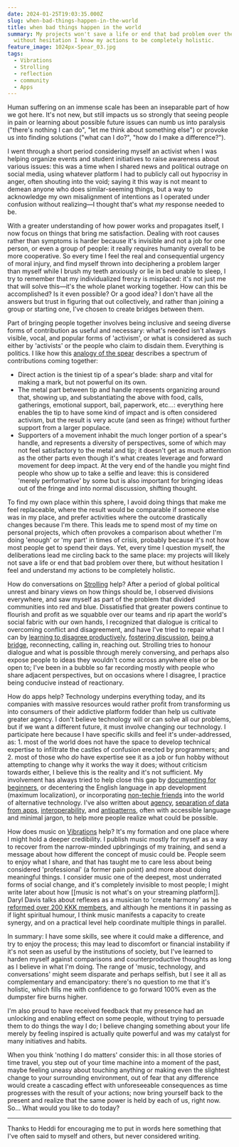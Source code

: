 ```yaml
---
date: 2024-01-25T19:03:35.000Z
slug: when-bad-things-happen-in-the-world
title: when bad things happen in the world
summary: My projects won't save a life or end that bad problem over there, but
  without hesitation I know my actions to be completely holistic.
feature_image: 1024px-Spear_03.jpg
tags:
  - Vibrations
  - Strolling
  - reflection
  - community
  - Apps
---
```

Human suffering on an immense scale has been an inseparable part of how we got here. It's not new, but still impacts us so strongly that seeing people in pain or learning about possible future issues can numb us into paralysis ("there's nothing I can do", "let me think about something else") or provoke us into finding solutions ("what can I do?", "how do I make a difference?").

I went through a short period considering myself an activist when I was helping organize events and student initiatives to raise awareness about various issues: this was a time when I shared news and political outrage on social media, using whatever platform I had to publicly call out hypocrisy in anger, often shouting into the void; saying it this way is not meant to demean anyone who does similar-seeming things, but a way to acknowledge my own misalignment of intentions as I operated under confusion without realizing—I thought that's what _my_ response needed to be.

With a greater understanding of how power works and propagates itself, I now focus on things that bring me satisfaction. Dealing with root causes rather than symptoms is harder because it's invisible and not a job for one person, or even a group of people: it really requires humanity overall to be more cooperative. So every time I feel the real and consequential urgency of moral injury, and find myself thrown into deciphering a problem larger than myself while I brush my teeth anxiously or lie in bed unable to sleep, I try to remember that my individualized frenzy is misplaced: it's not just me that will solve this—it's the whole planet working together. How can this be accomplished? Is it even possible? Or a good idea? I don't have all the answers but trust in figuring that out collectively, and rather than joining a group or starting one, I've chosen to create bridges between them.

Part of bringing people together involves being inclusive and seeing diverse forms of contribution as useful and necessary: what's needed isn't always visible, vocal, and popular forms of 'activism', or what is considered as such either by 'activists' or the people who claim to disdain them. Everything is politics. I like how this [analogy of the spear](https://www.youtube.com/watch?v=C4xhJZsmFIY&t=58s) describes a spectrum of contributions coming together:

* Direct action is the tiniest tip of a spear's blade: sharp and vital for making a mark, but not powerful on its own.
* The metal part between tip and handle represents organizing around that, showing up, and substantiating the above with food, calls, gatherings, emotional support, bail, paperwork, etc…: everything here enables the tip to have some kind of impact and is often considered activism, but the result is very acute (and seen as fringe) without further support from a larger populace.
* Supporters of a movement inhabit the much longer portion of a spear's handle, and represents a diversity of perspectives, some of which may not feel satisfactory to the metal and tip; it doesn't get as much attention as the other parts even though it's what creates leverage and forward movement for deep impact. At the very end of the handle you might find people who show up to take a selfie and leave: this is considered 'merely performative' by some but is also important for bringing ideas out of the fringe and into normal discussion, shifting thought.

To find my own place within this sphere, I avoid doing things that make me feel replaceable, where the result would be comparable if someone else was in my place, and prefer activities where the outcome drastically changes because I'm there. This leads me to spend most of my time on personal projects, which often provokes a comparison about whether I'm doing 'enough' or 'my part' in times of crisis, probably because it's not how most people get to spend their days. Yet, every time I question myself, the deliberations lead me circling back to the same place: my projects will likely not save a life or end that bad problem over there, but without hesitation I feel and understand my actions to be completely holistic.

How do conversations on [Strolling](https://strolling.rosano.ca) help? After a period of global political unrest and binary views on how things should be, I observed divisions everywhere, and saw myself as part of the problem that divided communities into red and blue. Dissatisfied that greater powers continue to flourish and profit as we squabble over our teams and rip apart the world's social fabric with our own hands, I recognized that dialogue is critical to overcoming conflict and disagreement, and have I've tried to repair what I can by [learning to disagree productively](https://utopia.rosano.ca/why-are-we-yelling-by-buster-benson/), [fostering discussion](https://utopia.rosano.ca/building-social-bridges-and-healing-a-divided-world), [being a bridge](https://ref.rosano.ca/01etqcgcr348ycpnwj2pfczyng), reconnecting, calling in, reaching out. Strolling tries to honour dialogue and what is possible through merely conversing, and perhaps also expose people to ideas they wouldn't come across anywhere else or be open to; I've been in a bubble so far recording mostly with people who share adjacent perspectives, but on occasions where I disagree, I practice being conducive instead of reactionary.

How do apps help? Technology underpins everything today, and its companies with massive resources would rather profit from transforming us into consumers of their addictive platform fodder than help us cultivate greater agency. I don't believe technology will or can solve all our problems, but if we want a different future, it must involve changing our technology. I participate here because I have specific skills and feel it's under-addressed, as: 1\. most of the world does not have the space to develop technical expertise to infiltrate the castles of confusion erected by programmers; and 2\. most of those who _do_ have expertise see it as a job or fun hobby without attempting to change why it works the way it does; without criticism towards either, I believe this is the reality and it's not sufficient. My involvement has always tried to help close this gap by [documenting for beginners](https://rosano.hmm.garden/01f62t5yseb053m024v1mczbzy), or decentering the English language in app development (maximum localization), or incorporating [non-techie friends](https://rosano.hmm.garden/01f255wk8f42fbg4zv5hsjz6sh) into the world of alternative technology. I've also written about [agency](https://utopia.rosano.ca/levels-of-agency/), [separation of data from apps](https://0data.app), [interoperability](https://utopia.rosano.ca/pointing-at-the-wrong-thing/), and [antipatterns](https://rosano.hmm.garden/01gq5znszqemzj0z45pzkrw2f6), often with accessible language and minimal jargon, to help more people realize what could be possible.

How does music on [Vibrations](https://www.youtube.com/channel/UCPMFNN-2JUuS6D9iYfrVK8g) help? It's my formation and one place where I might hold a deeper credibility. I publish music mostly for myself as a way to recover from the narrow-minded upbringings of my training, and send a message about how different the concept of music could be. People seem to enjoy what I share, and that has taught me to care less about being considered 'professional' (a former pain point) and more about doing meaningful things. I consider music one of the deepest, most underrated forms of social change, and it's completely invisible to most people; I might write later about how \[\[music is not what's on your streaming platform\]\]. Daryl Davis talks about reflexes as a musician to 'create harmony' as he [reformed over 200 KKK members](https://youtu.be/FdI%5FayaAXDE), and although he mentions it in passing as if light spiritual humour, I think music manifests a capacity to create synergy, and on a practical level help coordinate multiple things in parallel.

In summary: I have some skills, see where it could make a difference, and try to enjoy the process; this may lead to discomfort or financial instability if it's not seen as useful by the institutions of society, but I've learned to harden myself against comparisons and counterproductive thoughts as long as I believe in what I'm doing. The range of 'music, technology, and conversations' might seem disparate and perhaps selfish, but I see it all as complementary and emancipatory: there's no question to me that it's holistic, which fills me with confidence to go forward 100% even as the dumpster fire burns higher.

I'm also proud to have received feedback that my presence had an unlocking and enabling effect on some people, without trying to persuade them to do things the way I do; I believe changing something about your life merely by feeling inspired is actually quite powerful and was my catalyst for many initiatives and habits.

When you think 'nothing I do matters' consider this: in all those stories of time travel, you step out of your time machine into a moment of the past, maybe feeling uneasy about touching anything or making even the slightest change to your surrounding environment, out of fear that any difference would create a cascading effect with unforeseeable consequences as time progresses with the result of your actions; now bring yourself back to the present and realize that the same power is held by each of us, right now. So… What would you like to do today?

---

Thanks to Heddi for encouraging me to put in words here something that I've often said to myself and others, but never considered writing. 
